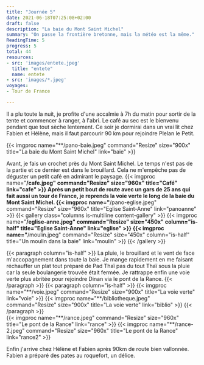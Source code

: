 ```yaml
---
title: "Journée 5"
date: 2021-06-18T07:25:08+02:00
draft: false
description: "La baie du Mont Saint Michel"
summary: "On passe la frontière bretonne, mais la météo est la même."
ReadingTime: 5
progress: 5
total: 44
resources:
- src: 'images/entete.jpeg'
  title: "entete"
  name: entete
- src: 'images/*.jpeg'
voyages:
- Tour de France

---
```


Il a plu toute la nuit, je profite d'une accalmie à 7h du matin pour sortir de la tente et commencer à ranger, à l'abri. Le café au sec est le bienvenu pendant que tout sèche lentement.
Ce soir je dormirai dans un vrai lit chez Fabien et Hélène, mais il faut parcourir 90 km pour rejoindre Plelan le Petit.

{{< imgproc name="**/pano-baie.jpeg" command="Resize" size="900x" title="La baie du Mont Saint Michel" link="baie" >}}

Avant, je fais un crochet près du Mont Saint Michel. Le temps n'est pas de la partie et ce dernier est dans le brouillard. Cela ne m'empêche pas de déguster un petit café en admirant le paysage.
{{< imgproc name="**/cafe.jpeg" command="Resize" size="960x" title="Café" link="cafe" >}}
Après un petit bout de route avec un gars de 25 ans qui fait aussi un tour de France, je reprends la voie verte le long de la baie du Mont Saint Michel.
{{< imgproc name="**/pano-eglise.jpeg" command="Resize" size="960x" title="Eglise Saint-Anne" link="panoanne" >}}
{{< gallery class="columns is-multiline content-gallery" >}}
{{< imgproc name="**/eglise-anne.jpeg" command="Resize" size="450x" column="is-half" title="Eglise Saint-Anne" link="eglise" >}}
{{< imgproc name="**/moulin.jpeg" command="Resize" size="450x" column="is-half" title="Un moulin dans la baie" link="moulin" >}}
{{< /gallery >}}

<div class="columns is-multiline">
{{< paragraph column="is-half" >}}
La pluie, le brouillard et le vent de face m'accopagnement dans toute la baie. Je mange rapidement en me faisant réchauffer un plat tout préparé de Pad Thaï pas du tout Thaï sous la pluie car la seule boulangerie trouvée était fermée.
Je rattrappe enfin une voie verte plus abritée pour rejoindre Dinan via le pont de la Rance.
{{< /paragraph >}}
{{< paragraph column="is-half" >}}
{{< imgproc name="**/voie.jpeg" command="Resize" size="900x" title="La voie verte" link="voie" >}}
{{< imgproc name="**/bibliotheque.jpeg" command="Resize" size="900x" title="La voie verte" link="biblio" >}}
{{< /paragraph >}}
</div>
{{< imgproc name="**/rance.jpeg" command="Resize" size="960x" title="Le pont de la Rance" link="rance" >}}
{{< imgproc name="**/rance-2.jpeg" command="Resize" size="960x" title="Le pont de la Rance" link="rance2" >}}

Enfin j'arrive chez Hélène et Fabien après 90km de route bien vallonnée. Fabien a préparé des pates au roquefort, un délice.